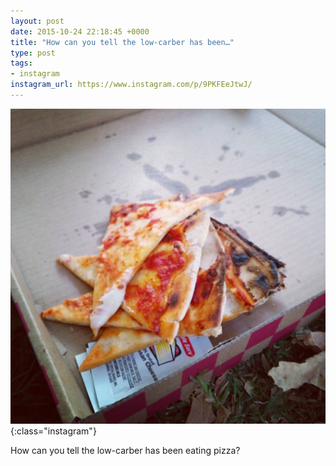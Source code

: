 ```yaml
---
layout: post
date: 2015-10-24 22:18:45 +0000
title: "How can you tell the low-carber has been…"
type: post
tags:
- instagram
instagram_url: https://www.instagram.com/p/9PKFEeJtwJ/
---
```


![Instagram - 9PKFEeJtwJ](/img/9PKFEeJtwJ.jpg){:class="instagram"}

How can you tell the low-carber has been eating pizza?
